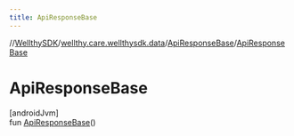 ```yaml
---
title: ApiResponseBase
---
```

//[WellthySDK](../../../index.html)/[wellthy.care.wellthysdk.data](../index.html)/[ApiResponseBase](index.html)/[ApiResponseBase](-api-response-base.html)



# ApiResponseBase



[androidJvm]\
fun [ApiResponseBase](-api-response-base.html)()




